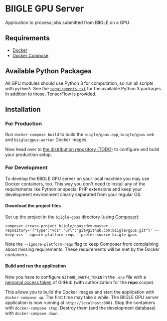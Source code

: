 # BIIGLE GPU Server

Application to process jobs submitted from BIIGLE on a GPU.

## Requirements

- [Docker](https://docs.docker.com/install/)
- [Docker Compose](https://docs.docker.com/compose/install/)

## Available Python Packages

All GPU modules should use Python 3 for computation, so run all scripts with `python3`. See the [`requirements.txt`](.docker/requirements.txt) for the available Python 3 packages. In addition to those, TensorFlow is provided.

## Installation

### For Production

Run `docker-compose build` to build the `biigle/gpus-app`, `biigle/gpus-web` and `biigle/gpus-worker` Docker images.

Now head over to [the distribution repository (TODO)](#) to configure and build your production setup.

### For Development

To develop the BIIGLE GPU server on your local machine you may use Docker containers, too. This way you don't need to install any of the requirements like Python or special PHP extensions and keep your development environment clearly separated from your regular OS.

#### Download the project files

Set up the project in the `biigle-gpus` directory (using [Composer](https://getcomposer.org/doc/00-intro.md)):

```
composer create-project biigle/gpus:dev-master --repository='{"type":"vcs","url":"git@github.com:biigle/gpus.git"}' --keep-vcs --ignore-platform-reqs --prefer-source biigle-gpus
```

Note the `--ignore-platform-reqs` flag to keep Composer from complaining about missing requirements. These requirements will be met by the Docker containers.

#### Build and run the application

Now you have to configure `GITHUB_OAUTH_TOKEN` in the `.env` file with a [personal access token](https://help.github.com/articles/creating-a-personal-access-token-for-the-command-line/) of GitHub (with authorization for the **repo** scope).

This allows you to build the Docker images and start the application with `docker-compose up`. The first time may take a while. The BIIGLE GPU server application is now running at `http://localhost:8001`. Stop the containers with `docker-compose stop`. Destroy them (and the development database) with `docker-compose down`.
